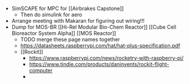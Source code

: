 - SimSCAPE for MPC for [[Airbrakes Capstone]]
	- Then do simulink for aero
- Arrange meeting with Makaran for figuring out wiring!!!
- Dump for MOS-BR [[Hi-Rel Modular Bio-Chem Reactor]] [[Cube Cell Bioreactor System Alpha]] [[MOS Reactor]]
	- TODO merge these page names together
	- https://datasheets.raspberrypi.com/hat/hat-plus-specification.pdf
	- [[Rockit]]
		- https://www.raspberrypi.com/news/rocketry-with-raspberry-pi/
		- https://www.tindie.com/products/daninvents/rockit-flight-computer
		-